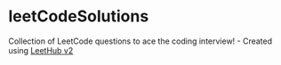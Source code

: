 # leetCodeSolutions
Collection of LeetCode questions to ace the coding interview! - Created using [LeetHub v2](https://github.com/arunbhardwaj/LeetHub-2.0)
